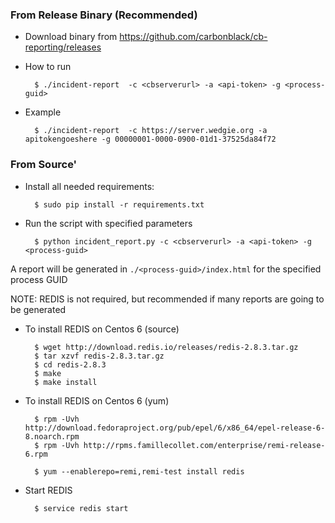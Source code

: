 ### From Release Binary (Recommended)

* Download binary from https://github.com/carbonblack/cb-reporting/releases

* How to run

        $ ./incident-report  -c <cbserverurl> -a <api-token> -g <process-guid>

* Example

        $ ./incident-report  -c https://server.wedgie.org -a apitokengoeshere -g 00000001-0000-0900-01d1-37525da84f72

### From Source'
* Install all needed requirements:

        $ sudo pip install -r requirements.txt

* Run the script with specified parameters

        $ python incident_report.py -c <cbserverurl> -a <api-token> -g <process-guid>

A report will be generated in `./<process-guid>/index.html` for the specified process GUID

NOTE: REDIS is not required, but recommended if many reports are going to be generated

* To install REDIS on Centos 6 (source)

        $ wget http://download.redis.io/releases/redis-2.8.3.tar.gz
        $ tar xzvf redis-2.8.3.tar.gz
        $ cd redis-2.8.3
        $ make
        $ make install

* To install REDIS on Centos 6 (yum)

        $ rpm -Uvh http://download.fedoraproject.org/pub/epel/6/x86_64/epel-release-6-8.noarch.rpm
        $ rpm -Uvh http://rpms.famillecollet.com/enterprise/remi-release-6.rpm

        $ yum --enablerepo=remi,remi-test install redis

* Start REDIS

        $ service redis start

